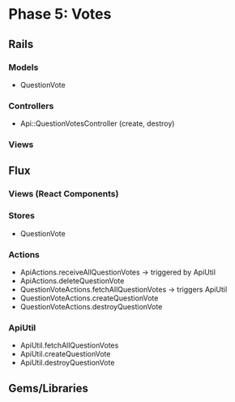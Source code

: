 # Phase 5: Votes

## Rails
### Models
* QuestionVote

### Controllers
* Api::QuestionVotesController (create, destroy)

### Views


## Flux
### Views (React Components)

### Stores
* QuestionVote

### Actions
* ApiActions.receiveAllQuestionVotes -> triggered by ApiUtil
* ApiActions.deleteQuestionVote
* QuestionVoteActions.fetchAllQuestionVotes -> triggers ApiUtil
* QuestionVoteActions.createQuestionVote
* QuestionVoteActions.destroyQuestionVote

### ApiUtil
* ApiUtil.fetchAllQuestionVotes
* ApiUtil.createQuestionVote
* ApiUtil.destroyQuestionVote

## Gems/Libraries
